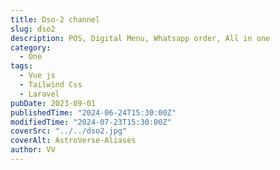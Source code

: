 ```yaml
---
title: Dso-2 channel
slug: dso2
description: POS, Digital Menu, Whatsapp order, All in one
category:
  - One
tags:
  - Vue js
  - Tailwind Css
  - Laravel
pubDate: 2023-09-01
publishedTime: "2024-06-24T15:30:00Z"
modifiedTime: "2024-07-23T15:30:00Z"
coverSrc: "../../dso2.jpg"
coverAlt: AstroVerse-Aliases
author: VV
---
```

